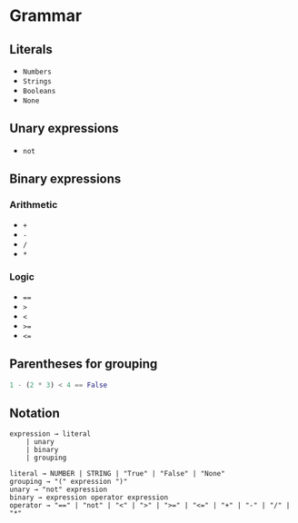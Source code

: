 # Grammar

## Literals

* `Numbers`
* `Strings`
* `Booleans`
* `None`


## Unary expressions

* `not`


## Binary expressions

### Arithmetic

* `+`
* `-`
* `/`
* `*`

### Logic

* `==`
* `>`
* `<`
* `>=`
* `<=`

## Parentheses for grouping

```python
1 - (2 * 3) < 4 == False
```

## Notation
```
expression → literal
    | unary
    | binary
    | grouping

literal → NUMBER | STRING | "True" | "False" | "None"
grouping → "(" expression ")"
unary → "not" expression
binary → expression operator expression
operator → "==" | "not" | "<" | ">" | ">=" | "<=" | "+" | "-" | "/" | "*"
```

